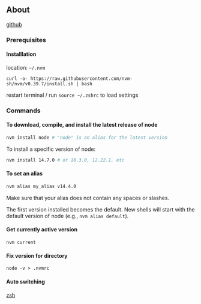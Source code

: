 ## About

[github](https://github.com/nvm-sh/nvm)

### Prerequisites

#### Installlation
location: `~/.nvm`

```
curl -o- https://raw.githubusercontent.com/nvm-sh/nvm/v0.39.7/install.sh | bash
```

restart terminal / run `source ~/.zshrc` to load settings

### Commands

#### To download, compile, and install the latest release of node

```sh
nvm install node # "node" is an alias for the latest version
```

To install a specific version of node:

```sh
nvm install 14.7.0 # or 16.3.0, 12.22.1, etc
```

#### To set an alias

```sh
nvm alias my_alias v14.4.0
```
Make sure that your alias does not contain any spaces or slashes.

The first version installed becomes the default. New shells will start with the default version of node (e.g., `nvm alias default`).

#### Get currently active version

```
nvm current
```

#### Fix version for directory

```
node -v > .nvmrc
```

#### Auto switching

[zsh](https://github.com/nvm-sh/nvm?tab=readme-ov-file#zsh)

